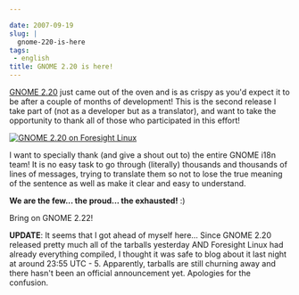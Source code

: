 ```yaml
---

date: 2007-09-19
slug: |
  gnome-220-is-here
tags:
 - english
title: GNOME 2.20 is here!
---
```


[GNOME 2.20](http://www.gnome.org/start/2.20/notes/en/) just came out of
the oven and is as crispy as you'd expect it to be after a couple of
months of development! This is the second release I take part of (not as
a developer but as a translator), and want to take the opportunity to
thank all of those who participated in this effort!

[![GNOME 2.20 on Foresight
Linux](http://farm2.static.flickr.com/1256/1404560747_645e636d59.jpg)](http://www.flickr.com/photos/ogmaciel/1404560747/)

I want to specially thank (and give a shout out to) the entire GNOME
i18n team! It is no easy task to go through (literally) thousands and
thousands of lines of messages, trying to translate them so not to lose
the true meaning of the sentence as well as make it clear and easy to
understand.

**We are the few... the proud... the exhausted!** :)

Bring on GNOME 2.22!

**UPDATE**: It seems that I got ahead of myself here... Since GNOME 2.20
released pretty much all of the tarballs yesterday AND Foresight Linux
had already everything compiled, I thought it was safe to blog about it
last night at around 23:55 UTC - 5. Apparently, tarballs are still
churning away and there hasn't been an official announcement yet.
Apologies for the confusion.
